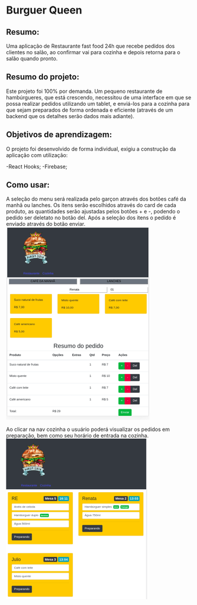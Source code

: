 
# Burguer Queen

## Resumo:

Uma aplicação de Restaurante fast food 24h que recebe pedidos dos clientes no salão, ao confirmar vai para cozinha e depois retorna para o salão quando pronto.

## Resumo do projeto:

Este projeto foi 100% por demanda. Um pequeno restaurante de hambúrgueres, que está crescendo, necessitou de uma interface em que se possa realizar pedidos utilizando um tablet, e enviá-los para a cozinha para que sejam preparados de forma ordenada e eficiente (através de um backend que os detalhes serão dados mais adiante).

## Objetivos de aprendizagem:

O projeto foi desenvolvido de forma individual, exigiu a construção da aplicação com utilização:

-React Hooks; 
-Firebase;

## Como usar:

A seleção do menu será realizada pelo garçon através dos botões café da manhã ou lanches.
Os itens serão escolhidos através do card de cada produto, as quantidades serão ajustadas pelos botões + e -, podendo o pedido ser deletato no botão del. Após a seleção dos itens o pedido é enviado através do botão enviar.
![telacafe](src/images/telacafe.png)


Ao clicar na nav cozinha o usuário poderá visualizar os pedidos em preparação, bem como seu horário de entrada na cozinha.
![telapedido](src/images/telapedido.png)